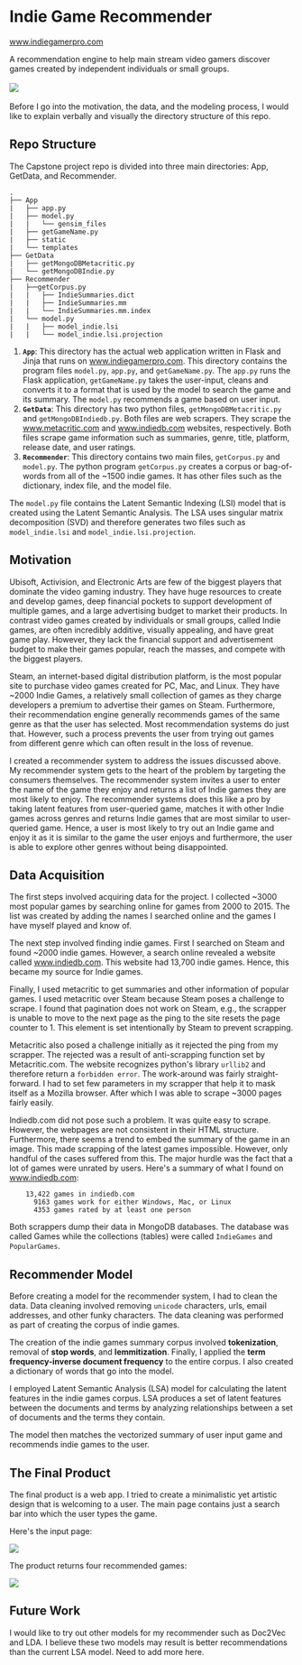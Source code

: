 # Indie Game Recommender

www.indiegamerpro.com

A recommendation engine to help main stream video gamers discover games created by independent individuals or small groups.
<br>
<br>
![](images_readme/Late_summer.png)
<br>
<br>
Before I go into the motivation, the data, and the modeling process, I would like to explain verbally and visually the directory structure of this repo.

## Repo Structure

The Capstone project repo is divided into three main directories: App, GetData, and Recommender.

```
.
├── App
|   ├── app.py
|   ├── model.py
|   |   └── gensim_files
|   ├── getGameName.py
|   ├── static
|   └── templates
├── GetData
|   ├── getMongoDBMetacritic.py
|   └── getMongoDBIndie.py
├── Recommender
|   ├──getCorpus.py
|   |   ├── IndieSummaries.dict
|   |   ├── IndieSummaries.mm
|   |   └── IndieSummaries.mm.index
|   └── model.py
|   |   ├── model_indie.lsi
|   |   └── model_indie.lsi.projection
```


1. **`App`**: This directory has the actual web application written in Flask and Jinja that runs on www.indiegamerpro.com. This directory contains the program files `model.py`, `app.py`, and `getGameName.py`. The `app.py` runs the Flask application, `getGameName.py` takes the user-input, cleans and converts it to a format that is used by the model to search the game and its summary. The `model.py` recommends a game based on user input.
2. **`GetData`**: This directory has two python files, `getMongoDBMetacritic.py` and `getMongoDBIndiedb.py`. Both files are web scrapers. They scrape the www.metacritic.com and www.indiedb.com websites, respectively. Both files scrape game information such as summaries, genre, title, platform, release date, and user ratings.
3. **`Recommender`**: This directory contains two main files, `getCorpus.py` and `model.py`. The python program `getCorpus.py` creates a corpus or bag-of-words from all of the ~1500 indie games. It has other files such as the dictionary, index file, and the model file.

The `model.py` file contains the Latent Semantic Indexing (LSI) model that is created using the Latent Semantic Analysis. The LSA uses singular matrix decomposition (SVD) and therefore generates two files such as `model_indie.lsi` and `model_indie.lsi.projection`.

## Motivation

Ubisoft, Activision, and Electronic Arts are few of the biggest players that dominate the video gaming industry. They have huge resources to create and develop games, deep financial pockets to support development of multiple games, and a large advertising budget to market their products. In contrast video games created by individuals or small groups, called Indie games, are often incredibly additive, visually appealing, and have great game play. However, they lack the financial support and advertisement budget to make their games popular, reach the masses, and compete with the biggest players.

Steam, an internet-based digital distribution platform, is the most popular site to purchase video games created for PC, Mac, and Linux. They have ~2000 Indie Games, a relatively small collection of games as they charge developers a premium to advertise their games on Steam. Furthermore, their recommendation engine generally recommends games of the same genre as that the user has selected. Most recommendation systems do just that. However, such a process prevents the user from trying out games from different genre which can often result in the loss of revenue.

I created a recommender system to address the issues discussed above. My recommender system gets to the heart of the problem by targeting the consumers themselves. The recommender system invites a user to enter the name of the game they enjoy and returns a list of Indie games they are most likely to enjoy. The recommender systems does this like a pro by taking latent features from user-queried game, matches it with other Indie games across genres and returns Indie games that are most similar to user-queried game. Hence, a user is most likely to try out an Indie game and enjoy it as it is similar to the game the user enjoys and furthermore, the user is able to explore other genres without being disappointed.

## Data Acquisition

The first steps involved acquiring data for the project. I collected ~3000 most popular games by searching online for games from 2000 to 2015. The list was created by adding the names I searched online and the games I have myself played and know of.

The next step involved finding indie games. First I searched on Steam and found ~2000 indie games. However, a search online revealed a website called www.indiedb.com. This website had 13,700 indie games. Hence, this became my source for Indie games.

Finally, I used metacritic to get summaries and other information of popular games. I used metacritic over Steam because Steam poses a challenge to scrape. I found that pagination does not work on Steam, e.g., the scrapper is unable to move to the next page as the ping to the site resets the page counter to 1. This element is set intentionally by Steam to prevent scrapping.

Metacritic also posed a challenge initially as it rejected the ping from my scrapper. The rejected was a result of anti-scrapping function set by Metacritic.com. The website recognizes python's library `urllib2` and therefore return a `forbidden error`. The work-around was fairly straight-forward. I had to set few parameters in my scrapper that help it to mask itself as a Mozilla browser. After which I was able to scrape ~3000 pages fairly easily.

Indiedb.com did not pose such a problem. It was quite easy to scrape. However, the webpages are not consistent in their HTML structure. Furthermore, there seems a trend to embed the summary of the game in an image. This made scrapping of the latest games impossible. However, only handful of the cases suffered from this. The major hurdle was the fact that a lot of games were unrated by users. Here's a summary of what I found on www.indiedb.com:

```
    13,422 games in indiedb.com
      9163 games work for either Windows, Mac, or Linux
      4353 games rated by at least one person
```

Both scrappers dump their data in MongoDB databases. The database was called Games while the collections (tables) were called ``IndieGames`` and ``PopularGames``.

## Recommender Model

Before creating a model for the recommender system, I had to clean the data. Data cleaning involved removing ```unicode``` characters, urls, email addresses, and other funky characters. The data cleaning was performed as part of creating the corpus of indie games.

The creation of the indie games summary corpus involved **tokenization**, removal of **stop words**, and **lemmitization**. Finally, I applied the **term frequency-inverse document frequency** to the entire corpus. I also created a dictionary of words that go into the model.

I employed Latent Semantic Analysis (LSA) model for calculating the latent features in the indie games corpus. LSA produces a set of latent features between the documents and terms by analyzing relationships between a set of documents and the terms they contain.

The model then matches the vectorized summary of user input game and recommends indie games to the user.

## The Final Product

The final product is a web app. I tried to create a minimalistic yet artistic design that is welcoming to a user. The main page contains just a search bar into which the user types the game.

Here's the input page:

![](images_readme/website_1.png)

The product returns four recommended games:

![](images_readme/website_2.png)

## Future Work

I would like to try out other models for my recommender such as Doc2Vec and LDA. I believe these two models may result is better recommendations than the current LSA model. Need to add more here.
